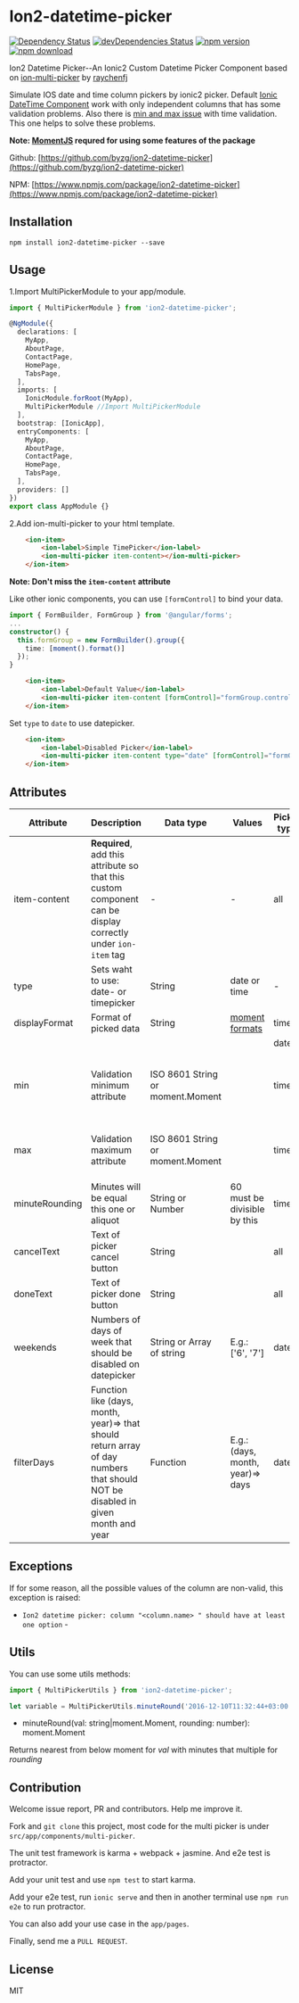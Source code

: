 # Ion2-datetime-picker


[![Dependency Status](https://david-dm.org/byzg/ion2-datetime-picker.svg)](https://david-dm.org/byzg/ion2-datetime-picker) [![devDependencies Status](https://david-dm.org/byzg/ion2-datetime-picker/dev-status.svg)](https://david-dm.org/byzg/ion2-datetime-picker?type=dev) [![npm version](https://badge.fury.io/js/ion2-datetime-picker.svg)](https://badge.fury.io/js/ion2-datetime-picker) [![npm download](https://img.shields.io/npm/dm/ion2-datetime-picker.svg)](https://www.npmjs.com/package/ion2-datetime-picker)


Ion2 Datetime Picker--An Ionic2 Custom Datetime Picker Component based on 
[ion-multi-picker](https://github.com/raychenfj/ion-multi-picker) by [raychenfj](https://github.com/raychenfj)

Simulate IOS date and time column pickers by ionic2 picker. Default 
[Ionic DateTime Component](http://ionicframework.com/docs/v2/api/components/datetime/DateTime/) work with 
only independent columns that has some validation problems. Also there is 
[min and max issue](https://github.com/driftyco/ionic/issues/6850) with time validation.
This one helps to solve these problems.

**Note: [MomentJS](http://momentjs.com/) requred for using some features of the package**

Github: [https://github.com/byzg/ion2-datetime-picker](https://github.com/byzg/ion2-datetime-picker)

NPM: [https://www.npmjs.com/package/ion2-datetime-picker](https://www.npmjs.com/package/ion2-datetime-picker)
<!---
## Preview
### Picker with Independent/ Dependent Columns

![Picker with Independent Columns](https://github.com/raychenfj/ion-multi-picker/blob/master/img/independent.gif?raw=true)
![Picker with Dependent Columns](https://github.com/raychenfj/ion-multi-picker/blob/master/img/dependent.gif?raw=true)

## Demo
Check out the live demo here: [https://raychenfj.github.io/ion-multi-picker/](https://raychenfj.github.io/ion-multi-picker/)

## Supported Version

Ionic2 2.0.0-rc.3

Ionic CLI 2.1.12 -->


## Installation
```
npm install ion2-datetime-picker --save
```

## Usage
1.Import MultiPickerModule to your app/module.
```Typescript
import { MultiPickerModule } from 'ion2-datetime-picker';

@NgModule({
  declarations: [
    MyApp,
    AboutPage,
    ContactPage,
    HomePage,
    TabsPage,
  ],
  imports: [
    IonicModule.forRoot(MyApp),
    MultiPickerModule //Import MultiPickerModule
  ],
  bootstrap: [IonicApp],
  entryComponents: [
    MyApp,
    AboutPage,
    ContactPage,
    HomePage,
    TabsPage,
  ],
  providers: []
})
export class AppModule {}
```
2.Add ion-multi-picker to your html template. 

```html
    <ion-item>
        <ion-label>Simple TimePicker</ion-label>
        <ion-multi-picker item-content></ion-multi-picker>
    </ion-item>
```
**Note: Don't miss the `item-content` attribute**

Like other ionic components, you can use `[formControl]` to bind your data.

```typescript
import { FormBuilder, FormGroup } from '@angular/forms';
...
constructor() {
  this.formGroup = new FormBuilder().group({
    time: [moment().format()]
  });
}
```

```html
	<ion-item>
        <ion-label>Default Value</ion-label>
        <ion-multi-picker item-content [formControl]="formGroup.controls.time"></ion-multi-picker>
    </ion-item>
```

Set `type` to `date` to use datepicker.

```html
    <ion-item>
        <ion-label>Disabled Picker</ion-label>
        <ion-multi-picker item-content type="date" [formControl]="formGroup.controls.date"></ion-multi-picker>
    </ion-item>
```

## Attributes
 
| Attribute | Description | Data type | Values | Picker type | Default|
|-----------|-------------|-----------|--------|-------------|--------|
|item-content|**Required**, add this attribute so that this custom component can be display correctly under `ion-item` tag|  - | - | all | - |
|type| Sets waht to use: date- or timepicker | String | date or time| - | time |
|displayFormat| Format of picked data | String | [moment formats](http://momentjs.com/docs/#/displaying/format/) | time | HH:mm |
||||| date | DD.MM.YYYY |
| min | Validation minimum attribute | ISO 8601 String or moment.Moment |  | time | Beginning of the year, which precedes the current 2 years |
| max | Validation maximum attribute | ISO 8601 String or moment.Moment | | time | End of the year that follows the current 2 years |
| minuteRounding | Minutes will be equal this one or aliquot  | String or Number | 60 must be divisible by this | time | 1 |
| cancelText | Text of picker cancel button | String |  | all | Cancel |
| doneText | Text of picker done button | String | | all | Done |
| weekends | Numbers of days of week that should be disabled on datepicker | String or Array of string | E.g.: ['6', '7'] | date | [] |
| filterDays | Function like (days, month, year)=> that should return array of day numbers that should NOT be disabled in given month and year | Function | E.g.: (days, month, year)=> days | date | Lodash identity |

## Exceptions
If for some reason, all the possible
 values of the column are non-valid, this exception is raised: 
* `Ion2 datetime picker: column "<column.name> " should have at least one option` - 

## Utils
You can use some utils methods:
```typescript
import { MultiPickerUtils } from 'ion2-datetime-picker';

let variable = MultiPickerUtils.minuteRound('2016-12-10T11:32:44+03:00', 15);
```


* minuteRound(val: string\|moment.Moment, rounding: number): moment.Moment
 
 Returns nearest from below moment for *val* with minutes that multiple for *rounding*

## Contribution

Welcome issue report, PR and contributors. Help me improve it.

Fork and `git clone` this project, 
most code for the multi picker is under `src/app/components/multi-picker`.

The unit test framework is karma + webpack + jasmine. And e2e test is protractor. 

Add your unit test and use `npm test` to start karma.

Add your e2e test, run `ionic serve` and then in another terminal use `npm run e2e` to run protractor.

You can also add your use case in the `app/pages`.

Finally, send me a `PULL REQUEST`.

## License
MIT
